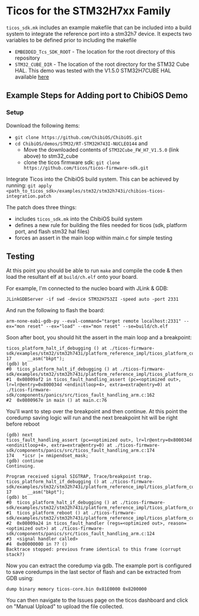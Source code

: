 # Ticos for the STM32H7xx Family

`ticos_sdk.mk` includes an example makefile that can be included into a build
system to integrate the reference port into a stm32h7 device. It expects two
variables to be defined prior to including the makefile

- `EMBEDDED_Tcs_SDK_ROOT` - The location for the root directory of this
  repository
- `STM32_CUBE_DIR` - The location of the root directory for the STM32 Cube HAL.
  This demo was tested with the V1.5.0 STM32H7CUBE HAL available
  [here](https://www.st.com/content/st_com/en/products/embedded-software/mcu-mpu-embedded-software/stm32-embedded-software/stm32cube-mcu-mpu-packages/stm32cubeh7.html#overview)

## Example Steps for Adding port to ChibiOS Demo

### Setup

Download the following items:

- `git clone https://github.com/ChibiOS/ChibiOS.git`
- `cd ChibiOS/demos/STM32/RT-STM32H743I-NUCLEO144` and
  - Move the downloaded contents of `STM32Cube_FW_H7_V1.5.0` (link above) to
    stm32_cube
  - clone the ticos firmware sdk:
    `git clone https://github.com/ticos/ticos-firmware-sdk.git`

Integrate Ticos into the ChibiOS build system. This can be achieved by
running:
`git apply <path_to_ticos_sdk>/examples/stm32/stm32h743i/chibios-ticos-integration.patch`

The patch does three things:

- includes `ticos_sdk.mk` into the ChibiOS build system
- defines a new rule for building the files needed for ticos (sdk, platform
  port, and flash stm32 hal files)
- forces an assert in the main loop within main.c for simple testing

## Testing

At this point you should be able to run `make` and compile the code & then load
the resultant elf at `build/ch.elf` onto your board.

For example, I'm connected to the nucleo board with JLink & GDB:

`JLinkGDBServer -if swd -device STM32H753ZI -speed auto -port 2331`

And run the following to flash the board:

`arm-none-eabi-gdb-py --eval-command="target remote localhost:2331" --ex="mon reset" --ex="load" --ex="mon reset" --se=build/ch.elf`

Soon after boot, you should hit the assert in the main loop and a breakpoint:

```
ticos_platform_halt_if_debugging () at ./ticos-firmware-sdk/examples/stm32/stm32h743i/platform_reference_impl/ticos_platform_core.c:17
17      __asm("bkpt");
(gdb) bt
#0  ticos_platform_halt_if_debugging () at ./ticos-firmware-sdk/examples/stm32/stm32h743i/platform_reference_impl/ticos_platform_core.c:17
#1  0x08009af2 in ticos_fault_handling_assert (pc=<optimized out>, lr=lr@entry=0x800034d <endinitloop+4>, extra=extra@entry=0) at ./ticos-firmware-sdk/components/panics/src/ticos_fault_handling_arm.c:162
#2  0x0800967e in main () at main.c:76
```

You'll want to step over the breakpoint and then continue. At this point the
coredump saving logic will run and the next breakpoint hit will be right before
reboot

```
(gdb) next
ticos_fault_handling_assert (pc=<optimized out>, lr=lr@entry=0x800034d <endinitloop+4>, extra=extra@entry=0) at ./ticos-firmware-sdk/components/panics/src/ticos_fault_handling_arm.c:174
174   *icsr |= nmipendset_mask;
(gdb) continue
Continuing.

Program received signal SIGTRAP, Trace/breakpoint trap.
ticos_platform_halt_if_debugging () at ./ticos-firmware-sdk/examples/stm32/stm32h743i/platform_reference_impl/ticos_platform_core.c:17
17      __asm("bkpt");
(gdb) bt
#0  ticos_platform_halt_if_debugging () at ./ticos-firmware-sdk/examples/stm32/stm32h743i/platform_reference_impl/ticos_platform_core.c:17
#1  ticos_platform_reboot () at ./ticos-firmware-sdk/examples/stm32/stm32h743i/platform_reference_impl/ticos_platform_core.c:22
#2  0x08009a24 in ticos_fault_handler (regs=<optimized out>, reason=<optimized out>) at ./ticos-firmware-sdk/components/panics/src/ticos_fault_handling_arm.c:124
#3  <signal handler called>
#4  0x00000000 in ?? ()
Backtrace stopped: previous frame identical to this frame (corrupt stack?)
```

Now you can extract the coredump via gdb. The example port is configured to save
coredumps in the last sector of flash and can be extracted from GDB using:

`dump binary memory ticos-core.bin 0x81E0000 0x8200000`

You can then navigate to the Issues page on the ticos dashboard and click on
"Manual Upload" to upload the file collected.
